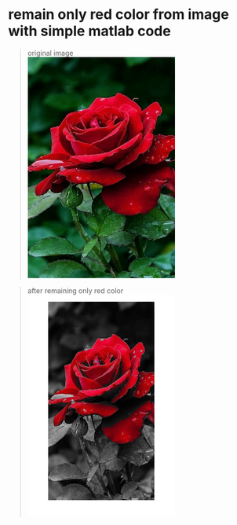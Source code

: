 remain only red color from image with simple matlab code
====================================================

> original image     
> <img src="/rose.jpg" width="300px" height="450px" title="original" alt="original image"></img><br/>


> after remaining only red color   
> <img src="/remain_red.jpg" width="300px" height="450px" title="remain only red" alt="remain only red image"></img><br/>
